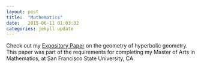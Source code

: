 ```yaml
---
layout: post
title:  "Mathematics"
date:   2015-06-11 01:03:32
categories: jekyll update
---
```


Check out my [Expository Paper](http://matthewdstaley.github.io/assets/staley_expository.pdf) on the geometry of hyperbolic geometry. This paper was part of the requirements for completing my Master of Arts in Mathematics, at San Francisco State University, CA.
